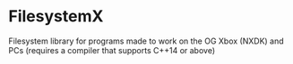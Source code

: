 # FilesystemX
Filesystem library for programs made to work on the OG Xbox (NXDK) and PCs (requires a compiler that supports C++14 or above)
